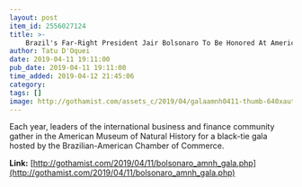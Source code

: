 ```yaml
---
layout: post
item_id: 2556027124
title: >-
    Brazil's Far-Right President Jair Bolsonaro To Be Honored At American Museum of Natural History Gala
author: Tatu D'Oquei
date: 2019-04-11 19:11:00
pub_date: 2019-04-11 19:11:00
time_added: 2019-04-12 21:45:06
category: 
tags: []
image: http://gothamist.com/assets_c/2019/04/galaamnh0411-thumb-640xauto-1028661.jpeg
---
```


Each year, leaders of the international business and finance community gather in the American Museum of Natural History for a black-tie gala hosted by the Brazilian-American Chamber of Commerce.

**Link:** [http://gothamist.com/2019/04/11/bolsonaro_amnh_gala.php](http://gothamist.com/2019/04/11/bolsonaro_amnh_gala.php)

